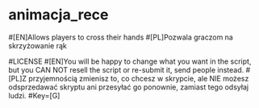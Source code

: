 # animacja_rece
#[EN]Allows players to cross their hands
#[PL]Pozwala graczom na skrzyżowanie rąk

#LICENSE
#[EN]You will be happy to change what you want in the script, but you CAN NOT resell the script or re-submit it, send people instead.
#[PL]Z przyjemnością zmienisz to, co chcesz w skrypcie, ale NIE możesz odsprzedawać skryptu ani przesyłać go ponownie, zamiast tego odsyłaj ludzi.
#Key=[G] 
